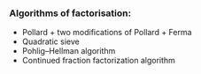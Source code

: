 
### Algorithms of factorisation:
- Pollard + two modifications of Pollard + Ferma
- Quadratic sieve
- Pohlig–Hellman algorithm
- Continued fraction factorization algorithm
